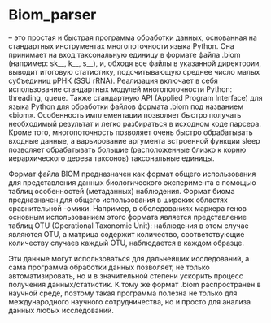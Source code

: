 # Biom_parser
– это простая и быстрая программа обработки данных, основанная на стандартных инструментах многопоточности языка Python. Она принимает на вход таксональную единицу в формате файла .biom (например: sk__, k__, s__), и, обходя все файлы в указанной директории, выводит итоговую статистику, подсчитывающую среднее число малых субъединиц рРНК (SSU rRNA). Реализация включает в себя использование стандартных модулей многопоточности Python: threading, queue. Также стандартную API (Applied Program Interface) для языка Python для обработки файлов формата .biom под названием «biom». Особенность имплементации позволяет быстро получать необходимый результат и легко разбираться в исходном коде парсера. Кроме того, многопоточность позволяет очень быстро обрабатывать входные данные, а варьирование аргумента встроенной функции sleep позволяет обрабатывать большие (расположенные близко к корню иерархического дерева таксонов) таксональные единицы.

Формат файла BIOM предназначен как формат общего использования для представления данных биологического эксперимента с помощью таблиц особенностей (метаданных) наблюдения. Формат биома предназначен для общего использования в широких областях сравнительной -омики. Например, в обследованиях маркера генов основным использованием этого формата является представление таблиц OTU (Operational Taxonomic Unit): наблюдения в этом случае являются OTU, а матрица содержит количество, соответствующие количеству случаев каждый OTU, наблюдается в каждом образце.

Эти данные могут использоваться для дальнейших исследований, а сама программа обработки данных позволяет, не только автоматизировать, но и в значительной степени ускорить процесс получения данных/статистик. К тому же формат .biom распространен в научной среде, поэтому такая программа полезна не только для международного научного сотрудничества, но и просто для анализа данных любых исследований.
